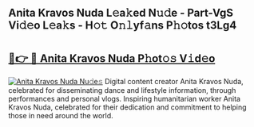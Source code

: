## Anita Kravos Nuda L𝚎a𝚔ed N𝚞𝚍e - Part-VgS Vi𝚍𝚎o L𝚎a𝚔s - H𝚘𝚝 O𝚗𝚕yf𝚊ns P𝚑𝚘tos t3Lg4

# <h2><a href="http://kf8o0w.oniu.top/?m=Anita+Kravos+Nuda">🔗👉 🔴 Anita Kravos Nuda P𝚑ot𝚘𝚜 V𝚒d𝚎o</a></h2>

[![Anita Kravos Nuda Nu𝚍e𝚜](https://i.imgur.com/0qMVB7G.gif)](http://kf8o0w.oniu.top/?m=Anita+Kravos+Nuda)
Digital content creator Anita Kravos Nuda, celebrated for disseminating dance and lifestyle information, through performances and personal vlogs. Inspiring humanitarian worker Anita Kravos Nuda, celebrated for their dedication and commitment to helping those in need around the world.  

